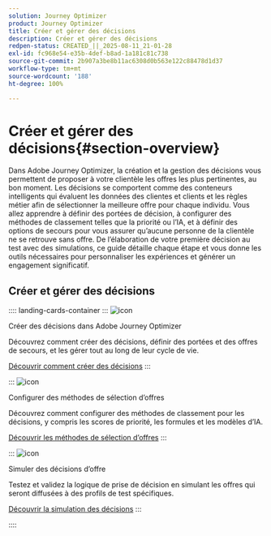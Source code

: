```yaml
---
solution: Journey Optimizer
product: Journey Optimizer
title: Créer et gérer des décisions
description: Créer et gérer des décisions
redpen-status: CREATED_||_2025-08-11_21-01-28
exl-id: fc968e54-e35b-4def-b8ad-1a181c81c738
source-git-commit: 2b907a3be8b11ac6308d0b563e122c88478d1d37
workflow-type: tm+mt
source-wordcount: '188'
ht-degree: 100%

---
```


# Créer et gérer des décisions{#section-overview}

Dans Adobe Journey Optimizer, la création et la gestion des décisions vous permettent de proposer à votre clientèle les offres les plus pertinentes, au bon moment. Les décisions se comportent comme des conteneurs intelligents qui évaluent les données des clientes et clients et les règles métier afin de sélectionner la meilleure offre pour chaque individu. Vous allez apprendre à définir des portées de décision, à configurer des méthodes de classement telles que la priorité ou l’IA, et à définir des options de secours pour vous assurer qu’aucune personne de la clientèle ne se retrouve sans offre. De l’élaboration de votre première décision au test avec des simulations, ce guide détaille chaque étape et vous donne les outils nécessaires pour personnaliser les expériences et générer un engagement significatif.

## Créer et gérer des décisions

:::: landing-cards-container
:::
![icon](https://cdn.experienceleague.adobe.com/icons/circle-play.svg?lang=fr)

Créer des décisions dans Adobe Journey Optimizer

Découvrez comment créer des décisions, définir des portées et des offres de secours, et les gérer tout au long de leur cycle de vie.

[Découvrir comment créer des décisions](../using/offers/offer-activities/create-offer-activities.md)
:::

:::
![icon](https://cdn.experienceleague.adobe.com/icons/gear.svg?lang=fr)

Configurer des méthodes de sélection d’offres

Découvrez comment configurer des méthodes de classement pour les décisions, y compris les scores de priorité, les formules et les modèles d’IA.

[Découvrir les méthodes de sélection d’offres](../using/offers/offer-activities/configure-offer-selection.md)
:::

:::
![icon](https://cdn.experienceleague.adobe.com/icons/code-branch.svg?lang=fr)

Simuler des décisions d’offre

Testez et validez la logique de prise de décision en simulant les offres qui seront diffusées à des profils de test spécifiques.

[Découvrir la simulation des décisions](../using/offers/offer-activities/simulation.md)
:::

::::
